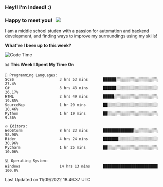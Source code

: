 ### Hey!! I'm Indeed! :) 

### Happy to meet you! &nbsp; ![](https://visitor-badge.glitch.me/badge?page_id=Indeedornot.Indeedornot)

I am a middle school studen with a passion for automation and backend development, and finding ways to improve my surroundings using my skills!

**What've I been up to this week?** 

<!--START_SECTION:waka-->
![Code Time](http://img.shields.io/badge/Code%20Time-343%20hrs%202%20mins-blue)

📊 **This Week I Spent My Time On** 

```text
💬 Programming Languages: 
SCSS                     3 hrs 53 mins       ██████░░░░░░░░░░░░░░░░░░░   27.4% 
C#                       3 hrs 43 mins       ██████░░░░░░░░░░░░░░░░░░░   26.17% 
HTML                     2 hrs 49 mins       █████░░░░░░░░░░░░░░░░░░░░   19.85% 
SourceMap                1 hr 29 mins        ██░░░░░░░░░░░░░░░░░░░░░░░   10.46% 
Python                   1 hr 19 mins        ██░░░░░░░░░░░░░░░░░░░░░░░   9.36%

🔥 Editors: 
WebStorm                 8 hrs 23 mins       ██████████████░░░░░░░░░░░   58.98% 
Rider                    4 hrs 24 mins       ███████░░░░░░░░░░░░░░░░░░   30.96% 
PyCharm                  1 hr 25 mins        ██░░░░░░░░░░░░░░░░░░░░░░░   10.06%

💻 Operating System: 
Windows                  14 hrs 13 mins      █████████████████████████   100.0%

```


 Last Updated on 11/09/2022 18:46:37 UTC
<!--END_SECTION:waka-->
